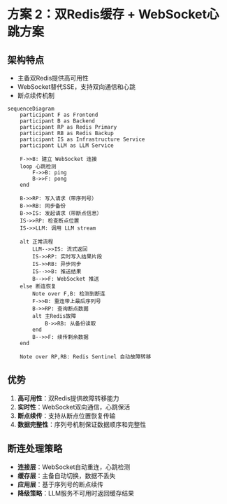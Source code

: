 # 方案 2：双Redis缓存 + WebSocket心跳方案

## 架构特点
- 主备双Redis提供高可用性
- WebSocket替代SSE，支持双向通信和心跳
- 断点续传机制

```mermaid
sequenceDiagram
    participant F as Frontend
    participant B as Backend
    participant RP as Redis Primary
    participant RB as Redis Backup
    participant IS as Infrastructure Service
    participant LLM as LLM Service
    
    F->>B: 建立 WebSocket 连接
    loop 心跳检测
        F->>B: ping
        B->>F: pong
    end
    
    B->>RP: 写入请求（带序列号）
    B->>RB: 同步备份
    B->>IS: 发起请求（带断点信息）
    IS->>RP: 检查断点位置
    IS->>LLM: 调用 LLM stream
    
    alt 正常流程
        LLM-->>IS: 流式返回
        IS->>RP: 实时写入结果片段
        IS->>RB: 异步同步
        IS-->>B: 推送结果
        B-->>F: WebSocket 推送
    else 断连恢复
        Note over F,B: 检测到断连
        F->>B: 重连带上最后序列号
        B->>RP: 查询断点数据
        alt 主Redis故障
            B->>RB: 从备份读取
        end
        B-->>F: 续传剩余数据
    end
    
    Note over RP,RB: Redis Sentinel 自动故障转移
```

## 优势
1. **高可用性**：双Redis提供故障转移能力
2. **实时性**：WebSocket双向通信，心跳保活
3. **断点续传**：支持从断点位置恢复传输
4. **数据完整性**：序列号机制保证数据顺序和完整性

## 断连处理策略
- **连接层**：WebSocket自动重连，心跳检测
- **缓存层**：主备自动切换，数据不丢失
- **应用层**：基于序列号的断点续传
- **降级策略**：LLM服务不可用时返回缓存结果
